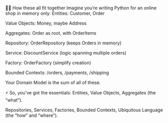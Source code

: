 🧑‍💻 How these all fit together
Imagine you’re writing Python for an online shop in memory only:
Entities: Customer, Order


Value Objects: Money, maybe Address


Aggregates: Order as root, with OrderItems


Repository: OrderRepository (keeps Orders in memory)


Service: DiscountService (logic spanning multiple orders)


Factory: OrderFactory (simplify creation)


Bounded Contexts: /orders, /payments, /shipping


Your Domain Model is the sum of all of these.

⚡ So, you’ve got the essentials:
Entities, Value Objects, Aggregates (the “what”).


Repositories, Services, Factories, Bounded Contexts, Ubiquitous Language (the “how” and “where”).

